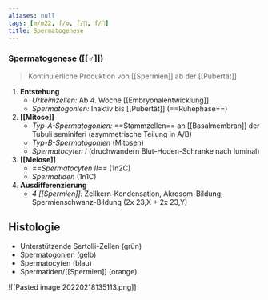 ```yaml
---
aliases: null
tags: [m/m22, f/⚙️, f/🍆, f/🧪]
title: Spermatogenese
---
```

### Spermatogenese ([[♂]])
> Kontinuierliche Produktion von [[Spermien]] ab der [[Pubertät]]
1. **Entstehung**
	- *Urkeimzellen:* Ab 4. Woche [[Embryonalentwicklung]]
	- *Spermatogonien:* Inaktiv bis [[Pubertät]] (==Ruhephase==)
2. **[[Mitose]]**
	- *Typ-A-Spermatogonien:* ==Stammzellen== an [[Basalmembran]] der Tubuli seminiferi (asymmetrische Teilung in A/B)
	- *Typ-B-Spermatogonien* (Mitosen)
	- *Spermatocyten I* (druchwandern Blut-Hoden-Schranke nach luminal)
3. **[[Meiose]]**
	- *==Spermatocyten II==* (1n2C)
	- *Spermatiden* (1n1C)
4. **Ausdifferenzierung**
	- *4 [[Spermien]]:* Zellkern-Kondensation, Akrosom-Bildung, Spermienschwanz-Bildung (2x 23,X + 2x 23,Y)

## Histologie
- Unterstützende Sertolli-Zellen (grün)
- Spermatogonien (gelb)
- Spermatocyten (blau)
- Spermatiden/[[Spermien]] (orange)


![[Pasted image 20220218135113.png]]